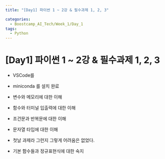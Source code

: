 ```yaml
---
title: "[Day1] 파이썬 1 ~ 2강 & 필수과제 1, 2, 3"

categories:
  - Boostcamp_AI_Tech/Week_1/Day_1
tags:
  - Python
---
```


# [Day1] 파이썬 1 ~ 2강 & 필수과제 1, 2, 3

* VSCode를 
* miniconda 를 설치 완료

* 변수와 메모리에 대한 이해
* 함수와 터미널 입출력에 대한 이해
* 조건문과 반복문에 대한 이해
* 문자열 타입에 대한 이해

* 첫날 과제라 그런지 그렇게 어려움은 없었다.

* 기본 함수들과 정규표현식에 대한 숙지
